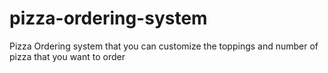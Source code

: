 # pizza-ordering-system
Pizza Ordering system that you can customize the toppings and number of pizza that you want to order
